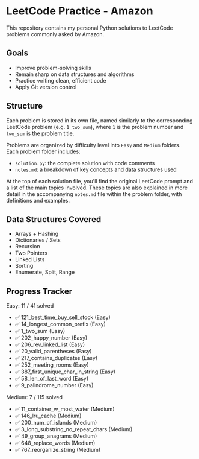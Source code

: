 # LeetCode Practice - Amazon

This repository contains my personal Python solutions to LeetCode problems commonly asked by Amazon.

## Goals

- Improve problem-solving skills
- Remain sharp on data structures and algorithms
- Practice writing clean, efficient code
- Apply Git version control

## Structure

Each problem is stored in its own file, named similarly to the corresponding LeetCode problem (e.g. `1_two_sum`), where `1` is the problem number and `two_sum` is the problem title.

Problems are organized by difficulty level into `Easy` and `Medium` folders.  
Each problem folder includes:

- `solution.py`: the complete solution with code comments
- `notes.md`: a breakdown of key concepts and data structures used

At the top of each solution file, you'll find the original LeetCode prompt and a list of the main topics involved. These topics are also explained in more detail in the accompanying `notes.md` file within the problem folder, with definitions and examples.

## Data Structures Covered
- Arrays + Hashing
- Dictionaries / Sets
- Recursion
- Two Pointers
- Linked Lists
- Sorting
- Enumerate, Split, Range

<!-- PROGRESS_START -->

## Progress Tracker

Easy: 11 / 41 solved

- ✅ 121_best_time_buy_sell_stock (Easy)
- ✅ 14_longest_common_prefix (Easy)
- ✅ 1_two_sum (Easy)
- ✅ 202_happy_number (Easy)
- ✅ 206_rev_linked_list (Easy)
- ✅ 20_valid_parentheses (Easy)
- ✅ 217_contains_duplicates (Easy)
- ✅ 252_meeting_rooms (Easy)
- ✅ 387_first_unique_char_in_string (Easy)
- ✅ 58_len_of_last_word (Easy)
- ✅ 9_palindrome_number (Easy)

Medium: 7 / 115 solved

- ✅ 11_container_w_most_water (Medium)
- ✅ 146_lru_cache (Medium)
- ✅ 200_num_of_islands (Medium)
- ✅ 3_long_substring_no_repeat_chars (Medium)
- ✅ 49_group_anagrams (Medium)
- ✅ 648_replace_words (Medium)
- ✅ 767_reorganize_string (Medium)


<!-- PROGRESS_END -->